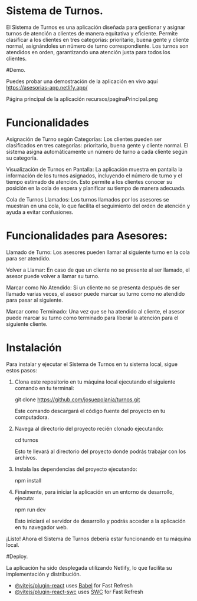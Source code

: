 # Sistema de Turnos.

El Sistema de Turnos es una aplicación diseñada para gestionar y asignar turnos de atención a clientes de manera equitativa y eficiente. Permite clasificar a los clientes en tres categorías: prioritario, buena gente y cliente normal, asignándoles un número de turno correspondiente. Los turnos son atendidos en orden, garantizando una atención justa para todos los clientes.

#Demo.

Puedes probar una demostración de la aplicación en vivo aquí https://asesorias-app.netlify.app/

Página principal de la aplicación recursos/paginaPrincipal.png


# Funcionalidades
Asignación de Turno según Categorías: Los clientes pueden ser clasificados en tres categorías: prioritario, buena gente y cliente normal. El sistema asigna automáticamente un número de turno a cada cliente según su categoría.

Visualización de Turnos en Pantalla: La aplicación muestra en pantalla la información de los turnos asignados, incluyendo el número de turno y el tiempo estimado de atención. Esto permite a los clientes conocer su posición en la cola de espera y planificar su tiempo de manera adecuada.

Cola de Turnos Llamados: Los turnos llamados por los asesores se muestran en una cola, lo que facilita el seguimiento del orden de atención y ayuda a evitar confusiones.

# Funcionalidades para Asesores:

Llamado de Turno: Los asesores pueden llamar al siguiente turno en la cola para ser atendido.

Volver a Llamar: En caso de que un cliente no se presente al ser llamado, el asesor puede volver a llamar su turno.

Marcar como No Atendido: Si un cliente no se presenta después de ser llamado varias veces, el asesor puede marcar su turno como no atendido para pasar al siguiente.

Marcar como Terminado: Una vez que se ha atendido al cliente, el asesor puede marcar su turno como terminado para liberar la atención para el siguiente cliente.

# Instalación

Para instalar y ejecutar el Sistema de Turnos en tu sistema local, sigue estos pasos:

1. Clona este repositorio en tu máquina local ejecutando el siguiente comando en tu terminal:

    git clone https://github.com/josuepolania/turnos.git

    Este comando descargará el código fuente del proyecto en tu computadora.

2. Navega al directorio del proyecto recién clonado ejecutando:
   
    cd turnos

    Esto te llevará al directorio del proyecto donde podrás trabajar con los archivos.

4. Instala las dependencias del proyecto ejecutando:

    npm install

5. Finalmente, para iniciar la aplicación en un entorno de desarrollo, ejecuta:

    npm run dev

    Esto iniciará el servidor de desarrollo y podrás acceder a la aplicación en tu navegador web.

¡Listo! Ahora el Sistema de Turnos debería estar funcionando en tu máquina local.


#Deploy.

La aplicación ha sido desplegada utilizando Netlify, lo que facilita su implementación y distribución.

- [@vitejs/plugin-react](https://github.com/vitejs/vite-plugin-react/blob/main/packages/plugin-react/README.md) uses [Babel](https://babeljs.io/) for Fast Refresh
- [@vitejs/plugin-react-swc](https://github.com/vitejs/vite-plugin-react-swc) uses [SWC](https://swc.rs/) for Fast Refresh
